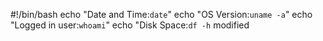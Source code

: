 #!/bin/bash
echo "Date and Time:`date`"
echo "OS Version:`uname -a`"
echo "Logged in user:`whoami`"
echo "Disk Space:`df -h`
modified
